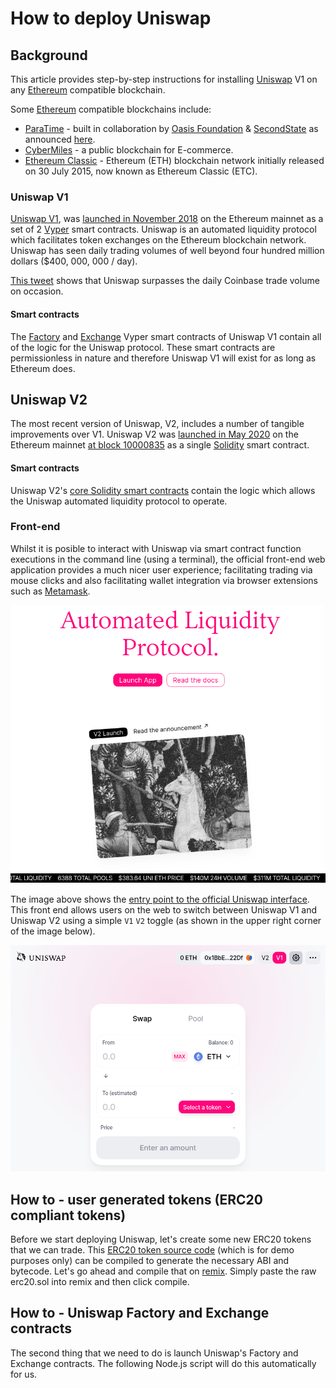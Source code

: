 # How to deploy Uniswap

## Background
This article provides step-by-step instructions for installing [Uniswap](https://uniswap.org/) V1 on any [Ethereum](https://ethereum.org/en/) compatible blockchain.

Some [Ethereum](https://ethereum.org/en/) compatible blockchains include:
* [ParaTime](https://docs.oasis.dev/general/faq/oasis-network-faq) - built in collaboration by [Oasis Foundation](https://oasisprotocol.org/) & [SecondState](https://www.secondstate.io/) as announced [here](https://medium.com/oasis-protocol-project/ethereum-support-on-the-oasis-blockchain-3add9e13556).
* [CyberMiles](https://www.cybermiles.io/en-us/) - a public blockchain for E-commerce.
* [Ethereum Classic](https://ethereumclassic.org/) - Ethereum (ETH) blockchain network initially released on 30 July 2015, now known as Ethereum Classic (ETC).

### Uniswap V1
[Uniswap V1](https://uniswap.org/docs/v1/), was [launched in November 2018](https://twitter.com/haydenzadams/status/1058376395108376577) on the Ethereum mainnet as a set of 2 [Vyper](https://vyper.readthedocs.io/en/stable/) smart contracts. Uniswap is an automated liquidity protocol which facilitates token exchanges on the Ethereum blockchain network. Uniswap has seen daily trading volumes of well beyond four hundred million dollars ($400, 000, 000 / day). 

[This tweet](https://twitter.com/haydenzadams/status/1300034164830408704) shows that Uniswap surpasses the daily Coinbase trade volume on occasion.

#### Smart contracts
The [Factory](https://github.com/Uniswap/uniswap-v1/blob/master/contracts/uniswap_factory.vy) and [Exchange](https://github.com/Uniswap/uniswap-v1/blob/master/contracts/uniswap_exchange.vy) Vyper smart contracts of Uniswap V1 contain all of the logic for the Uniswap protocol. These smart contracts are permissionless in nature and therefore Uniswap V1 will exist for as long as Ethereum does.

## Uniswap V2
The most recent version of Uniswap, V2, includes a number of tangible improvements over V1. Uniswap V2 was [launched in May 2020](https://uniswap.org/blog/launch-uniswap-v2/) on the Ethereum mainnet [at block 10000835](https://etherscan.io/address/0x5C69bEe701ef814a2B6a3EDD4B1652CB9cc5aA6f#code) as a single [Solidity](https://github.com/ethereum/solidity) smart contract.

#### Smart contracts
Uniswap V2's [core Solidity smart contracts](https://github.com/Uniswap/uniswap-v2-core/tree/master/contracts) contain the logic which allows the Uniswap automated liquidity protocol to operate.

### Front-end
Whilst it is posible to interact with Uniswap via smart contract function executions in the command line (using a terminal), the official front-end web application provides a much nicer user experience; facilitating trading via mouse clicks and also facilitating wallet integration via browser extensions such as [Metamask](https://metamask.io/).

![Uniswap frontend](../images/uniswap.png)

The image above shows the [entry point to the official Uniswap interface](https://uniswap.org/). This front end allows users on the web to switch between Uniswap V1 and Uniswap V2 using a simple `V1` `V2` toggle (as shown in the upper right corner of the image below).


![Uniswap frontend](../images/toggle.png)

## How to - user generated tokens (ERC20 compliant tokens)

Before we start deploying Uniswap, let's create some new ERC20 tokens that we can trade. This [ERC20 token source code](../erc20.sol) (which is for demo purposes only) can be compiled to generate the necessary ABI and bytecode. Let's go ahead and compile that on [remix](https://remix.ethereum.org/#optimize=false&evmVersion=null&version=soljson-v0.4.26+commit.4563c3fc.js). Simply paste the raw erc20.sol into remix and then click compile.  


## How to - Uniswap Factory and Exchange contracts

The second thing that we need to do is launch Uniswap's Factory and Exchange contracts. The following Node.js script will do this automatically for us.



